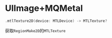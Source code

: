 # UIImage+MQMetal

```swift
.mtlTexture2D(device: MTLDevice) -> MTLTexture?
```

获取`RegionMake2D`的`MTLTexture`